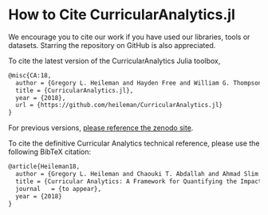 # How to Cite CurricularAnalytics.jl

We encourage you to cite our work if you have used our libraries, tools or datasets. Starring the repository on GitHub is also appreciated.

To cite the latest version of the CurricularAnalytics Julia toolbox, 

```tex
@misc{CA:18,
  author = {Gregory L. Heileman and Hayden Free and William G. Thompson and Orhan Abar},
  title = {CurricularAnalytics.jl},
  year = {2018},
  url = {https://github.com/heileman/CurricularAnalytics.jl}
}
```
For previous versions, [please reference the zenodo site](https://addURL).

To cite the definitive Curricular Analytics technical reference, please use the following BibTeX citation:

```tex
@article{Heileman18,
  author = {Gregory L. Heileman and Chaouki T. Abdallah and Ahmad Slim and Michael Hickman},
  title = {Curricular Analytics: A Framework for Quantifying the Impact of Curricular Reforms and Pedagogical Innovations},
  journal	= {to appear},
  year = {2018}
}
```
